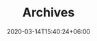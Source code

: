 ---
title : "Archives"
page_header_bg : "images/background/homepage-one-banner.jpg"
date: 2020-03-14T15:40:24+06:00
description : "Lorem ipsum dolor sit amet, consectetur adipisicing elit. Maiores, velit."
draft : false
layout : "gallery"
gallery_items:
- name : "gallery item"
  image: "https://api.nakala.fr/embed/10.34847/nkl.8cc6mjel/beb89684d1117d2f390949a03368e51d818b56b9"
  categories: ["conferences"]

- name : "gallery item"
  image: "https://api.nakala.fr/embed/10.34847/nkl.8cc6mjel/6fe1f1a6b26d12842c6f3564edba3b6598ed5436"
  categories: ["conferences"]
  
- name : "gallery item"
  image: "https://api.nakala.fr/embed/10.34847/nkl.8cc6mjel/17911ccee254e07b47edd40123e729e76adc3c4f"
  categories: ["conferences"]

- name : "gallery item"
  image: "https://api.nakala.fr/embed/10.34847/nkl.8cc6mjel/dec8a62302bea9a9bba5a237a68de54559a7a7b5"
  categories: ["conferences"]

- name : "gallery item"
  image: "https://api.nakala.fr/embed/10.34847/nkl.8cc6mjel/a6047505b28bb24866991bf0e86544d8cfdb0b83"
  categories: ["conferences"]

- name : "gallery item"
  image: "https://api.nakala.fr/embed/10.34847/nkl.8cc6mjel/ec17db5226b6176f9c8b75a3d13724459bec84ee"
  categories: ["conferences"]

- name : "gallery item"
  image: "https://api.nakala.fr/embed/10.34847/nkl.8cc6mjel/49cb74d1bc2a54862067ce99db9bfe4ecbad335d"
  categories: ["conferences"]

- name : "gallery item"
  image: "https://api.nakala.fr/embed/10.34847/nkl.8cc6mjel/555bc38e0a9779d4e0f0eaa93fee37079e0ead0b"
  categories: ["conferences"]

- name : "gallery item"
  image: "https://api.nakala.fr/embed/10.34847/nkl.8cc6mjel/275901b40252ec4d42aa27248acbd1b6c2bb99e2"
  categories: ["conferences"]

- name : "gallery item"
  image: "https://api.nakala.fr/embed/10.34847/nkl.8cc6mjel/168ff29a7e2d6e21e91de09bd6a0ff34decae78d"
  categories: ["conferences"]

- name : "gallery item"
  image: "https://api.nakala.fr/embed/10.34847/nkl.8cc6mjel/6c461ef6d691cabb22e1a4f986c531a2dad70a6d"
  categories: ["conferences"]

- name : "gallery item"
  image: "https://api.nakala.fr/embed/10.34847/nkl.8cc6mjel/ab4c69fc68a69eb669bd7431e3e47d0bfb73eb3c"
  categories: ["conferences"]

- name : "gallery item"
  image: "https://api.nakala.fr/embed/10.34847/nkl.8cc6mjel/0efe773bba19590a0064f09789654cd9430551f4"
  categories: ["conferences"]

- name : "gallery item"
  image: "https://api.nakala.fr/embed/10.34847/nkl.8cc6mjel/d4289465da72e74cb036f21514cedb8805ebcf16"
  categories: ["conferences"]

- name : "gallery item"
  image: "https://api.nakala.fr/embed/10.34847/nkl.8cc6mjel/7b634a6010950b33cf329993453f56e165a2b391"
  categories: ["conferences"]

- name : "gallery item"
  image: "https://api.nakala.fr/embed/10.34847/nkl.8cc6mjel/7ff0e98c4c9a8539346d376838f27e91de63e08a"
  categories: ["conferences"]

- name : "gallery item"
  image: "https://api.nakala.fr/embed/10.34847/nkl.8cc6mjel/5d7764ebc3e8bc2154ba994a522f58d000056437"
  categories: ["conferences"]

- name : "gallery item"
  image: "https://api.nakala.fr/embed/10.34847/nkl.8cc6mjel/a904595c2234f3207d8591cc8d83aef090fce6df"
  categories: ["conferences"]

- name : "gallery item"
  image: "https://api.nakala.fr/embed/10.34847/nkl.8cc6mjel/fbdd835961d6ead4ef5df5a7b748be409c5a7ced"
  categories: ["conferences"]

- name : "gallery item"
  image: "https://api.nakala.fr/embed/10.34847/nkl.8cc6mjel/603af9ab4063580b12d7934838dd7ae49bb87f04"
  categories: ["conferences"]

- name : "gallery item"
  image: "https://api.nakala.fr/embed/10.34847/nkl.8cc6mjel/62f553f9d918d62ef1767bf0ae7132465e268f1c"
  categories: ["conferences"]

- name : "gallery item"
  image: "https://api.nakala.fr/embed/10.34847/nkl.8cc6mjel/a388d00e4af17452eeefbbaeb3a9f4f2deeb0c0b"
  categories: ["conferences"]
  
- name : "gallery item"
  image: "https://api.nakala.fr/embed/10.34847/nkl.8cc6mjel/7d889981a012bc6bfaf21d7d525865ca9883f6b5"
  categories: ["performance"]

- name : "gallery item"
  image: "https://api.nakala.fr/embed/10.34847/nkl.8cc6mjel/af14c2ad296e3ff8cbe1cef7cfb032c744404cec"
  categories: ["performance"]

- name : "gallery item"
  image: "https://api.nakala.fr/embed/10.34847/nkl.8cc6mjel/73f87ec29835cebc446e20e9fe6d86a0f094433e"
  categories: ["performance"]

- name : "gallery item"
  image: "https://api.nakala.fr/embed/10.34847/nkl.8cc6mjel/49e723f73454e5028768c1b6c6861c3520daebf6"
  categories: ["performance"]

- name : "gallery item"
  image: "https://api.nakala.fr/embed/10.34847/nkl.8cc6mjel/97c5952fe2ebb5401818e03986474b2c0a1d3741"
  categories: ["performance"]

- name : "gallery item"
  image: "https://api.nakala.fr/embed/10.34847/nkl.8cc6mjel/dc13affcf83c667d92fbc7e40ab0a7ab3f4e8adc"
  categories: ["performance"]

- name : "gallery item"
  image: "https://api.nakala.fr/embed/10.34847/nkl.8cc6mjel/54552cae14b3011f1917a0617537055a8e9f1cb6"
  categories: ["performance"]

- name : "gallery item"
  image: "https://api.nakala.fr/embed/10.34847/nkl.8cc6mjel/a8fdc1b806c344abd1c51cbd96679d5029c1043e"
  categories: ["performance"]

- name : "gallery item"
  image: "https://api.nakala.fr/embed/10.34847/nkl.8cc6mjel/ff81409555c6303b5b9f1c6c7aebef8a54cf76ff"
  categories: ["performance"]

- name : "gallery item"
  image: "https://api.nakala.fr/embed/10.34847/nkl.8cc6mjel/a35691811143c4e4ba728d6268836a2a3d5b826a"
  categories: ["performance"]

- name : "gallery item"
  image: "https://api.nakala.fr/embed/10.34847/nkl.8cc6mjel/b6ff5c41b3b5b2e3e14cb1d46cab64c24e0efc0b"
  categories: ["performance"]

- name : "gallery item"
  image: "https://api.nakala.fr/embed/10.34847/nkl.8cc6mjel/a54f6601642d181258b7e9c8787196a41bf1c112"
  categories: ["performance"]
  
- name : "gallery item"
  image: "https://api.nakala.fr/embed/10.34847/nkl.8cc6mjel/27538007f0abfbd9041217a1127f8fd26d611958"
  categories: ["hackathon"]

- name : "gallery item"
  image: "https://api.nakala.fr/embed/10.34847/nkl.8cc6mjel/8103de2ca5e44b5368ee1a66e05ca0a358793c97"
  categories: ["hackathon"]

- name : "gallery item"
  image: "https://api.nakala.fr/embed/10.34847/nkl.8cc6mjel/86228f5ae27756c24e6ff7571372de69f4494a63"
  categories: ["hackathon"]
  
- name : "gallery item"
  image: "https://api.nakala.fr/embed/10.34847/nkl.8cc6mjel/97fc69c4b0ba0cce630838ab0f2e4b438485feba"
  categories: ["hackathon"]

- name : "gallery item"
  image: "https://api.nakala.fr/embed/10.34847/nkl.8cc6mjel/78d29a52e136944dcd94006912f09f89d0f1bb65"
  categories: ["hackathon"]

- name : "gallery item"
  image: "https://api.nakala.fr/embed/10.34847/nkl.8cc6mjel/d63bc320d39d781448f7f007f7ebad5fa384c52e"
  categories: ["hackathon"]

- name : "gallery item"
  image: "https://api.nakala.fr/embed/10.34847/nkl.8cc6mjel/481a031749e8529f446e2e589818be4f414fe742"
  categories: ["hackathon"]

- name : "gallery item"
  image: "https://api.nakala.fr/embed/10.34847/nkl.8cc6mjel/f0775383e67fc89655553fccb21900731d50c992"
  categories: ["hackathon"]

- name : "gallery item"
  image: "https://api.nakala.fr/embed/10.34847/nkl.8cc6mjel/0a57d8452516f86d02b1001c8ec1937147346de8"
  categories: ["hackathon"]

- name : "gallery item"
  image: "https://api.nakala.fr/embed/10.34847/nkl.8cc6mjel/cbe5e48a731685891198fd5184f6b76148b6a06c"
  categories: ["hackathon"]

- name : "gallery item"
  image: "https://api.nakala.fr/embed/10.34847/nkl.8cc6mjel/c47ad638c44499250d95ead9a5e7a3422e2c3f7b"
  categories: ["hackathon"]

- name : "gallery item"
  image: "https://api.nakala.fr/embed/10.34847/nkl.8cc6mjel/f530e88fc7ccbfefb1a4949aef664e819d98f7b9"
  categories: ["hackathon"]

- name : "gallery item"
  image: "https://api.nakala.fr/embed/10.34847/nkl.8cc6mjel/6fc33121a84249fd367a58d8b5b79434c22da9ce"
  categories: ["hackathon"]

- name : "gallery item"
  image: "https://api.nakala.fr/embed/10.34847/nkl.8cc6mjel/8d32cf8dd7e33bdb1ffb80b41fd59638ad13299e"
  categories: ["hackathon"]

- name : "gallery item"
  image: "https://api.nakala.fr/embed/10.34847/nkl.8cc6mjel/f7b56db78ce543d8e7f4bae4ae710131f0534cfa"
  categories: ["hackathon"]

- name : "gallery item"
  image: "https://api.nakala.fr/embed/10.34847/nkl.8cc6mjel/3324bb38133bbc9a04cd4beb7678075a8b0b1dce"
  categories: ["hackathon"]

- name : "gallery item"
  image: "https://api.nakala.fr/embed/10.34847/nkl.8cc6mjel/b292066771bda046dbcceb46dccc3acc89ac3fd3"
  categories: ["hackathon"]

- name : "gallery item"
  image: "https://api.nakala.fr/embed/10.34847/nkl.8cc6mjel/f68c9615f02124114cdc99d9ab2ea17a68bd1a99"
  categories: ["hackathon"]

- name : "gallery item"
  image: "https://api.nakala.fr/embed/10.34847/nkl.8cc6mjel/268aa93686754b287f8294de477621543e114383"
  categories: ["hackathon"]

- name : "gallery item"
  image: "https://api.nakala.fr/embed/10.34847/nkl.8cc6mjel/368242c5b3b87137cebb5257ad0d6e8c2b149165"
  categories: ["hackathon"]

- name : "gallery item"
  image: "https://api.nakala.fr/embed/10.34847/nkl.8cc6mjel/83004b2008fb55983f21f4f2d444498aa0c82363"
  categories: ["hackathon"]

- name : "gallery item"
  image: "https://api.nakala.fr/embed/10.34847/nkl.8cc6mjel/dffe99ca61d32c117a2cf68a5799322a920b06ab"
  categories: ["hackathon"]

- name : "gallery item"
  image: "https://api.nakala.fr/embed/10.34847/nkl.8cc6mjel/ebb9495b175f829e7c99267d9be2d2c9f0c3053f"
  categories: ["hackathon"]

- name : "gallery item"
  image: "https://api.nakala.fr/embed/10.34847/nkl.8cc6mjel/960568bddb92371a1af37904e674e16b0588ce66"
  categories: ["hackathon"]
  
---